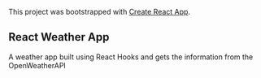 This project was bootstrapped with [Create React App](https://github.com/facebook/create-react-app).

## React Weather App

A weather app built using React Hooks and gets the information from the OpenWeatherAPI

